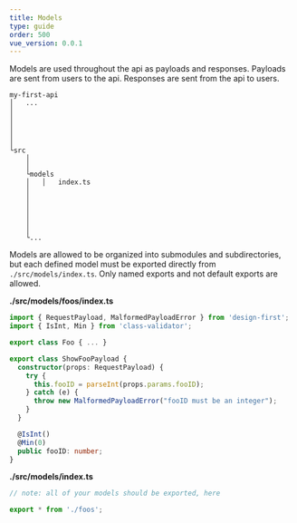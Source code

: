 ```yaml
---
title: Models
type: guide
order: 500
vue_version: 0.0.1
---
```


Models are used throughout the api as payloads and responses. Payloads are sent from users to the api. Responses are sent from the api to users.

```
my-first-api
│   ...
│
│
│
│
│
└src
    │
    │
    └models
    │   │   index.ts
    │
    │
    │
    │
    │
    │
    └...
```

Models are allowed to be organized into submodules and subdirectories, but each defined model must be exported directly from `./src/models/index.ts`. Only named exports and not default exports are allowed.

**./src/models/foos/index.ts**
```typescript
import { RequestPayload, MalformedPayloadError } from 'design-first';
import { IsInt, Min } from 'class-validator';

export class Foo { ... }

export class ShowFooPayload {
  constructor(props: RequestPayload) {
    try {
      this.fooID = parseInt(props.params.fooID);
    } catch (e) {
      throw new MalformedPayloadError("fooID must be an integer");
    }
  }

  @IsInt()
  @Min(0)
  public fooID: number;
}

```

**./src/models/index.ts**
```typescript
// note: all of your models should be exported, here

export * from './foos';
```
